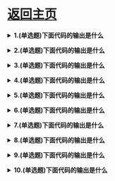 # [返回主页](https://github.com/yisainan/web-interview/blob/master/README.md)

<b><details><summary>1.(单选题)下面代码的输出是什么 </summary></b>

```js
function Person(firstName, lastName) {
    this.firstName = firstName;
    this.lastName = lastName;
}
const member = new Person("Lydia', 'Hallie");
Person.getFullName = () => this.firstName + this.lastName；
console.log(member.getFullName());
```

```
A: TypeError
B: SyntaxError
C: Lydia Hallie
D: undefined undefined
```

答案: A

解析：

您不能像使用常规对象那样向构造函数添加属性。如果要 
一次向所有对象添加功能，则必须使用原型。所以在这种 
情况下应该这样写：

```js
Person.prototype.getFullName = function() {
    return '${this.firstName} ${this.lastName}';
}
```

这样会使member.getFullName()是可用的，为什么样 
做是对的？假设我们将此方法添加到构造函数本身。也 
许不是每个Person实例都需要这种方法。这会浪费大量 
内存空间，因为它们仍然具有该属性，这占用了每个实 
的内存空间。相反，如果我们只将它添加到原型中, 我们只需将它放在内存中的一个位置，但它们都可以访问它！

[参与互动](https://github.com/yisainan/web-interview/issues/1021)

</details>

<b><details><summary>2.(单选题)下面代码的输出是什么 </summary></b>

```js
const person = {
    name: 'Lydia',
    age: 21
}
let city = person.city
city = 'Amsterdam'
console.log(person)
```

```

A: { name: "Lydia",age: 21}
B: {name: "Lydia",age: 21,city: "Amsterdam"}
C: {name: "Lydia",age: 21,city: undefined}
D: "Amsterdam"
```

答案：A

解析：

我们将变量city设置为等于person对象上名为city的属性的值。 这个对象上没有名为city的属性， 因此变量city 的值为 undefined。
请注意， 我们没有引用person对象本身， 只是将变量city设置为等于person对象上city属性的当前值。然后，我们将city设置为等于字符串“Amsterdam”。
这不会更改person对象： 没有对该对象的引用。
因此打印person对象时， 会返回未修改的对象。

[参与互动](https://github.com/yisainan/web-interview/issues/1021)

</details>

<b><details><summary>3.(单选题)下面代码的输出是什么 </summary></b>

```js
(() => {
    let x, y;
    try {
        throw new Error。；
    } catch (x) {
        (x = 1), (y = 2);
        console.log(x);
    )
    console.log(x);
    console.log(y);
))()；
```

```
A: 1 undefined 2
B: undefined undefined undefined
C: 1 1 2
D: 1 undefined undefined
```

答案：A

解析：

catch块接收参数x。当我们传递参数时，这与变量的x不同。这个变量x是属于catch作用域的。
之后，我们将这个块级作用域的变量设置为1, 并设置变量y的值。现在，我们打印块级作用域的变量x , 它等于1。
在catch块之外，x仍然是undefined，而y是2。
我们想在catch块之外的console.log(x)时，它返回undefined , 而 y 返回 2。

[参与互动](https://github.com/yisainan/web-interview/issues/1021)

</details>

<b><details><summary>4.(单选题)下面代码的输出是什么 </summary></b>

```js
let num = 1;
const list = ['A', 'B', 'C', 'D'];
console.log(list[(num += 1)]);
```

```
A: B
B: C
C: SyntaxError
D: ReferenceError
```

答案：B

解析：

通过 += 操作符， 我们对值num进行加1操作。 num有初始值1, 因此1 + 1 的执行结果为2。 数组list的第二项为'C'， console.log(list[2]) 输出'C'

[参与互动](https://github.com/yisainan/web-interview/issues/1021)

</details>

<b><details><summary>5.(单选题)下面代码的输出是什么 </summary></b>

```js
class Chameleon {
    static colorChange(newColor) {
        this.newColor = newColor;
    }
    constructor({
        newColor = 'green'
    } = {}) {
        this.newColor = newColor;
    }
}
const freddie = new Chameleon({
    newColor: 'purple'
})
freddie.colorChange('orange');
```

```
A: orange
B: purple
C: green
D: TypeError
```

答案：D

解析：
colorChange方法是静态的。静态方法仅在创建它们的构造函数中存在，并且不能传递给任何子级。由于freddie是一个子级对象，函数不会传递，所以在freddie实例上不存在freddie方法：抛出TypeError。

[参与互动](https://github.com/yisainan/web-interview/issues/1021)

</details>

<b><details><summary>6.(单选题)下面代码的输出是什么 </summary></b>

```js
const user = {
    name: 'Lydia',
    age: 21
};
const admin = {
    admin: true,
    ...user
};
console.log(admin);
```

```
A: {
    admin: true,
    user: {
        name: "Lydia",
        age: 21
    }
}

B: {
    admin: true,
    name: "Lydia",
    age: 21
}

C: {
    admin: true,
    user: ["Lydia", 21]
}

D: {admin: true}
```

答案：B

解析：

扩展运算符... 为对象的组合提供了可能。 你可以复制对象中的键值对， 然后把它们加到另一个对象里去。 在本例中， 我们复制了user对象键值对，然后把它们加入到admin对象中。 admin对象就拥有了这些键值对, 
所以结果为 

```js
{
    admin: true,
    name: 'Lydia',
    age: 21
}
```

[参与互动](https://github.com/yisainan/web-interview/issues/1021)

</details>

<b><details><summary>7.(单选题)下面代码的输出是什么 </summary></b>

```js
let newList = [1, 2, 3].push(4)
console.log(newList.push(5))
```

```
A: [1, 2, 3, 4, 5]
B: [1, 2, 3, 5]
C: [1, 2, 3, 4]
D: Error
```

答案：D

解析：

.push方法返回数组的长度，而不是数组本身！ 通过将newList 设置为[1, 2, 3].push(4), 实际上 newList 等于数组的新长度： 4。
然后， 尝试在newList上使用.push方法。 由于newList是数值4, 抛出Error。

[参与互动](https://github.com/yisainan/web-interview/issues/1021)

</details>

<b><details><summary>8.(单选题)下面代码的输出是什么 </summary></b>

```js
function compareMembers(person1, person2 = person) {
    if (person1 !== person2) {
        console.log('Not the same!')
    } else {
        console.log('They are the same!')
    }
}
const person = {
    name: 'Lydia'
}
compareMembers(person)
```

```
A: Not the same!
B: They are the same!
C: ReferenceError
D: SyntaxError
```

答案：B

解析：

对象通过引用传递。当我们检查对象的严格相等性（===）时，我们正在比较它们的引用。
我们将"person2"的默认值设置为“person”对象, 并将“person"对象作为"person1”的值传递。
这意味着两个值都引用内存中的同一位置，因此它们是相等的。
运行else语句中的代码块，并记录They are the same!

[参与互动](https://github.com/yisainan/web-interview/issues/1021)

</details>

<b><details><summary>9.(单选题)下面代码的输出是什么 </summary></b>

```js
const box = {
    x: 10,
    y: 20
};
Object.freeze(box);
const shape = box;
shape.x = 100;
console.log(shape);
```

```
A: {x: 100, y:20}
B: {x: 10, y:20}
C: {x: 100}
D: ReferenceError
```

答案：B

解析：
Object.freeze使得无法添加、 删除或修改对象的属性（ 除非属性的值是另一个对象）。
当我们创建变量shape并将其设置为等于冻结对象box时

[参与互动](https://github.com/yisainan/web-interview/issues/1021)

</details>

<b><details><summary>10.(单选题)下面代码的输出是什么 </summary></b>

```js

```

```
A: 
B:
C:
D:
```

答案：

解析：

[参与互动](https://github.com/yisainan/web-interview/issues/1021)

</details>

